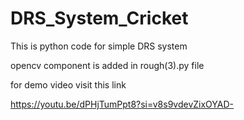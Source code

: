 # DRS_System_Cricket
This is python code for simple DRS system

opencv component is added in rough(3).py file

for demo video visit this link

https://youtu.be/dPHjTumPpt8?si=v8s9vdevZixOYAD-